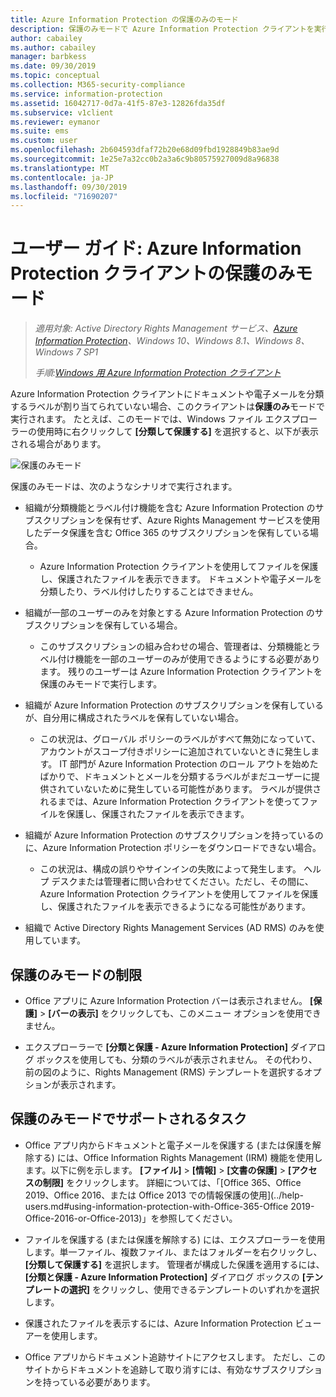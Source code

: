 ```yaml
---
title: Azure Information Protection の保護のみのモード
description: 保護のみモードで Azure Information Protection クライアントを実行しているユーザーの情報。
author: cabailey
ms.author: cabailey
manager: barbkess
ms.date: 09/30/2019
ms.topic: conceptual
ms.collection: M365-security-compliance
ms.service: information-protection
ms.assetid: 16042717-0d7a-41f5-87e3-12826fda35df
ms.subservice: v1client
ms.reviewer: eymanor
ms.suite: ems
ms.custom: user
ms.openlocfilehash: 2b604593dfaf72b20e68d09fbd1928849b83ae9d
ms.sourcegitcommit: 1e25e7a32cc0b2a3a6c9b80575927009d8a96838
ms.translationtype: MT
ms.contentlocale: ja-JP
ms.lasthandoff: 09/30/2019
ms.locfileid: "71690207"
---
```

# <a name="user-guide-protection-only-mode-for-the-azure-information-protection-client"></a>ユーザー ガイド: Azure Information Protection クライアントの保護のみモード

>*適用対象: Active Directory Rights Management サービス、[Azure Information Protection](https://azure.microsoft.com/pricing/details/information-protection)、Windows 10、Windows 8.1、Windows 8、Windows 7 SP1*
>
> *手順:[Windows 用 Azure Information Protection クライアント](../faqs.md#whats-the-difference-between-the-azure-information-protection-client-and-the-azure-information-protection-unified-labeling-client)*

Azure Information Protection クライアントにドキュメントや電子メールを分類するラベルが割り当てられていない場合、このクライアントは**保護のみ**モードで実行されます。 たとえば、このモードでは、Windows ファイル エクスプローラーの使用時に右クリックして **[分類して保護する]** を選択すると、以下が表示される場合があります。

![保護のみモード](../media/protection-only-mode.png)

保護のみモードは、次のようなシナリオで実行されます。

- 組織が分類機能とラベル付け機能を含む Azure Information Protection のサブスクリプションを保有せず、Azure Rights Management サービスを使用したデータ保護を含む Office 365 のサブスクリプションを保有している場合。 
    
    - Azure Information Protection クライアントを使用してファイルを保護し、保護されたファイルを表示できます。 ドキュメントや電子メールを分類したり、ラベル付けしたりすることはできません。

- 組織が一部のユーザーのみを対象とする Azure Information Protection のサブスクリプションを保有している場合。
    
    - このサブスクリプションの組み合わせの場合、管理者は、分類機能とラベル付け機能を一部のユーザーのみが使用できるようにする必要があります。 残りのユーザーは Azure Information Protection クライアントを保護のみモードで実行します。 

- 組織が Azure Information Protection のサブスクリプションを保有しているが、自分用に構成されたラベルを保有していない場合。
    
    - この状況は、グローバル ポリシーのラベルがすべて無効になっていて、アカウントがスコープ付きポリシーに追加されていないときに発生します。 IT 部門が Azure Information Protection のロール アウトを始めたばかりで、ドキュメントとメールを分類するラベルがまだユーザーに提供されていないために発生している可能性があります。 ラベルが提供されるまでは、Azure Information Protection クライアントを使ってファイルを保護し、保護されたファイルを表示できます。

- 組織が Azure Information Protection のサブスクリプションを持っているのに、Azure Information Protection ポリシーをダウンロードできない場合。 
    
    - この状況は、構成の誤りやサインインの失敗によって発生します。 ヘルプ デスクまたは管理者に問い合わせてください。ただし、その間に、Azure Information Protection クライアントを使用してファイルを保護し、保護されたファイルを表示できるようになる可能性があります。

- 組織で Active Directory Rights Management Services (AD RMS) のみを使用しています。 


## <a name="limitations-for-protection-only-mode"></a>保護のみモードの制限

- Office アプリに Azure Information Protection バーは表示されません。 **[保護]**  >  **[バーの表示]** をクリックしても、このメニュー オプションを使用できません。

- エクスプローラーで **[分類と保護 - Azure Information Protection]** ダイアログ ボックスを使用しても、分類のラベルが表示されません。 その代わり、前の図のように、Rights Management (RMS) テンプレートを選択するオプションが表示されます。 

## <a name="supported-tasks-for-protection-only-mode"></a>保護のみモードでサポートされるタスク

- Office アプリ内からドキュメントと電子メールを保護する (または保護を解除する) には、Office Information Rights Management (IRM) 機能を使用します。以下に例を示します。 **[ファイル]**  >  **[情報]**  >  **[文書の保護]**  >  **[アクセスの制限]** をクリックします。 詳細については、「[Office 365、Office 2019、Office 2016、または Office 2013 での情報保護の使用](../help-users.md#using-information-protection-with-Office-365-Office 2019-Office-2016-or-Office-2013)」を参照してください。

- ファイルを保護する (または保護を解除する) には、エクスプローラーを使用します。単一ファイル、複数ファイル、またはフォルダーを右クリックし、 **[分類して保護する]** を選択します。 管理者が構成した保護を適用するには、 **[分類と保護 - Azure Information Protection]** ダイアログ ボックスの **[テンプレートの選択]** をクリックし、使用できるテンプレートのいずれかを選択します。

- 保護されたファイルを表示するには、Azure Information Protection ビューアーを使用します。

- Office アプリからドキュメント追跡サイトにアクセスします。 ただし、このサイトからドキュメントを追跡して取り消すには、有効なサブスクリプションを持っている必要があります。
  
